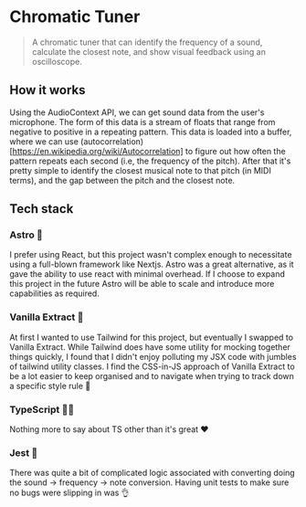 # Chromatic Tuner

> A chromatic tuner that can identify the frequency of a sound, calculate the closest note, and show visual feedback using an oscilloscope.

## How it works

Using the AudioContext API, we can get sound data from the user's microphone. The form of this data is a stream of floats that range from negative to positive in a repeating pattern. This data is loaded into a buffer, where we can use (autocorrelation)[https://en.wikipedia.org/wiki/Autocorrelation] to figure out how often the pattern repeats each second (i.e, the frequency of the pitch). After that it's pretty simple to identify the closest musical note to that pitch (in MIDI terms), and the gap between the pitch and the closest note.

## Tech stack

### Astro 🚀

I prefer using React, but this project wasn't complex enough to necessitate using a full-blown framework like Nextjs. Astro was a great alternative, as it gave the ability to use react with minimal overhead. If I choose to expand this project in the future Astro will be able to scale and introduce more capabilities as required.

### Vanilla Extract 🧁

At first I wanted to use Tailwind for this project, but eventually I swapped to Vanilla Extract. While Tailwind does have some utility for mocking together things quickly, I found that I didn't enjoy polluting my JSX code with jumbles of tailwind utility classes. I find the CSS-in-JS approach of Vanilla Extract to be a lot easier to keep organised and to navigate when trying to track down a specific style rule 🔎

### TypeScript 👨‍💻

Nothing more to say about TS other than it's great ❤️

### Jest 🤡

There was quite a bit of complicated logic associated with converting doing the sound -> frequency -> note conversion. Having unit tests to make sure no bugs were slipping in was 👌
